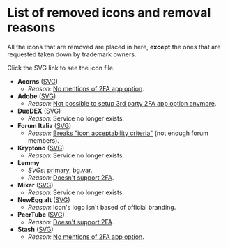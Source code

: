 # List of removed icons and removal reasons
All the icons that are removed are placed in here, **except** the ones that are requested taken down by trademark owners.

Click the SVG link to see the icon file.

- **Acorns** ([SVG](https://github.com/aegis-icons/misc/blob/main/removed_icons/Acorns.svg))
  - *Reason:* [No mentions of 2FA app option](https://www.acorns.com/support/how-do-i-turn-on-two-factor-authentication-on-my-account/).
- **Adobe** ([SVG](https://github.com/aegis-icons/misc/blob/main/removed_icons/Adobe.svg))
  - *Reason:* [Not possible to setup 3rd party 2FA app option anymore](https://helpx.adobe.com/manage-account/using/secure-your-adobe-account.html).
- **DueDEX** ([SVG](https://github.com/aegis-icons/misc/blob/main/removed_icons/DueDEX.svg))
  - *Reason:* Service no longer exists.
- **Forum Italia** ([SVG](https://github.com/aegis-icons/misc/blob/main/removed_icons/Forum%20Italia.svg))
  - *Reason:* [Breaks "icon acceptability criteria"](https://github.com/aegis-icons/aegis-icons/blob/master/CONTRIBUTING.md#case-by-case-basis) (not enough forum members).
- **Kryptono** ([SVG](https://github.com/aegis-icons/misc/blob/main/removed_icons/Kryptono.svg))
  - *Reason:* Service no longer exists.
- **Lemmy**
  - *SVGs:* [primary](https://github.com/aegis-icons/misc/blob/main/removed_icons/Lemmy.svg), [bg.var](https://github.com/aegis-icons/misc/blob/main/removed_icons/Lemmy%20bg.var.svg).
  - *Reason:* [Doesn't support 2FA](https://github.com/LemmyNet/lemmy/issues/1434#issuecomment-904770838).
- **Mixer** ([SVG](https://github.com/aegis-icons/misc/blob/main/removed_icons/Mixer.svg))
  - *Reason:* Service no longer exists.
- **NewEgg alt** ([SVG](https://github.com/aegis-icons/misc/blob/main/removed_icons/Newegg%20alt.svg))
  - *Reason:* Icon's logo isn't based of official branding.
- **PeerTube** ([SVG](https://github.com/aegis-icons/misc/blob/main/removed_icons/PeerTube.svg))
  - *Reason:* [Doesn't support 2FA](https://github.com/Chocobozzz/PeerTube/issues/1146).
- **Stash** ([SVG](https://github.com/aegis-icons/misc/blob/main/removed_icons/Stash.svg))
  - *Reason:* [No mentions of 2FA app option](https://ask.stash.com/ask/what-is-two-factor-authentication/).
